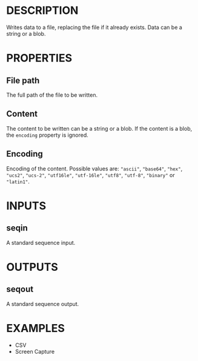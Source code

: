 # DESCRIPTION

Writes data to a file, replacing the file if it already exists. Data can be a string or a blob.

# PROPERTIES

## File path

The full path of the file to be written.

## Content

The content to be written can be a string or a blob. If the content is a blob, the `encoding` property is ignored.

## Encoding

Encoding of the content. Possible values are: `"ascii"`, `"base64"`, `"hex"`, `"ucs2"`, `"ucs-2"`, `"utf16le"`, `"utf-16le"`, `"utf8"`, `"utf-8"`, `"binary"` or `"latin1"`.

# INPUTS

## seqin

A standard sequence input.

# OUTPUTS

## seqout

A standard sequence output.

# EXAMPLES

-   CSV
-   Screen Capture
